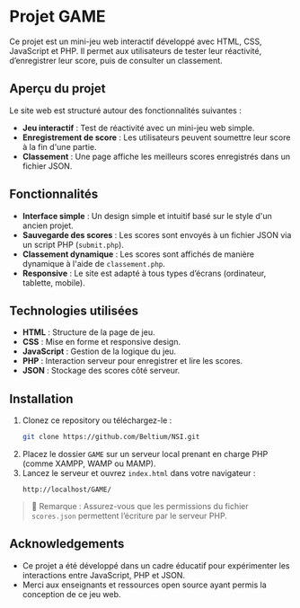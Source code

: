 # Projet GAME

Ce projet est un mini-jeu web interactif développé avec HTML, CSS, JavaScript et PHP. Il permet aux utilisateurs de tester leur réactivité, d’enregistrer leur score, puis de consulter un classement.

## Aperçu du projet

Le site web est structuré autour des fonctionnalités suivantes :

- **Jeu interactif** : Test de réactivité avec un mini-jeu web simple.
- **Enregistrement de score** : Les utilisateurs peuvent soumettre leur score à la fin d'une partie.
- **Classement** : Une page affiche les meilleurs scores enregistrés dans un fichier JSON.

## Fonctionnalités

- **Interface simple** : Un design simple et intuitif basé sur le style d'un ancien projet.
- **Sauvegarde des scores** : Les scores sont envoyés à un fichier JSON via un script PHP (`submit.php`).
- **Classement dynamique** : Les scores sont affichés de manière dynamique à l'aide de `classement.php`.
- **Responsive** : Le site est adapté à tous types d’écrans (ordinateur, tablette, mobile).

## Technologies utilisées

- **HTML** : Structure de la page de jeu.
- **CSS** : Mise en forme et responsive design.
- **JavaScript** : Gestion de la logique du jeu.
- **PHP** : Interaction serveur pour enregistrer et lire les scores.
- **JSON** : Stockage des scores côté serveur.

## Installation

1. Clonez ce repository ou téléchargez-le :
   ```bash
   git clone https://github.com/Beltium/NSI.git
   ```
2. Placez le dossier `GAME` sur un serveur local prenant en charge PHP (comme XAMPP, WAMP ou MAMP).
3. Lancez le serveur et ouvrez `index.html` dans votre navigateur :
   ```
   http://localhost/GAME/
   ```

> 📌 Remarque : Assurez-vous que les permissions du fichier `scores.json` permettent l’écriture par le serveur PHP.

## Acknowledgements

- Ce projet a été développé dans un cadre éducatif pour expérimenter les interactions entre JavaScript, PHP et JSON.
- Merci aux enseignants et ressources open source ayant permis la conception de ce jeu web.
